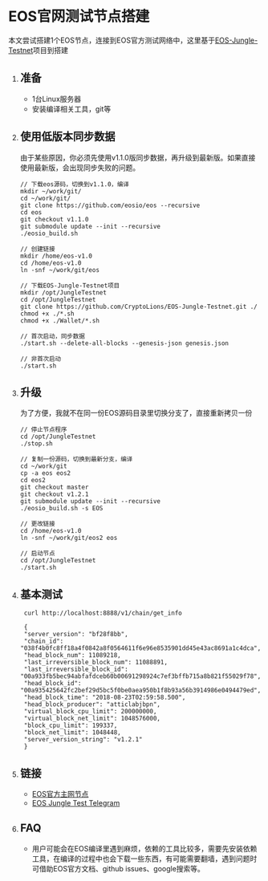 # EOS官网测试节点搭建

本文尝试搭建1个EOS节点，连接到EOS官方测试网络中，这里基于[EOS-Jungle-Testnet][testnet]项目到搭建

1. ## 准备
   * 1台Linux服务器
   * 安装编译相关工具，git等

2. ## 使用低版本同步数据
    由于某些原因，你必须先使用v1.1.0版同步数据，再升级到最新版。如果直接使用最新版，会出现同步失败的问题。

    ```shell
    // 下载eos源码，切换到v1.1.0，编译
    mkdir ~/work/git/
    cd ~/work/git/
    git clone https://github.com/eosio/eos --recursive
    cd eos
    git checkout v1.1.0
    git submodule update --init --recursive
    ./eosio_build.sh

    // 创建链接
    mkdir /home/eos-v1.0  
    cd /home/eos-v1.0
    ln -snf ~/work/git/eos

    // 下载EOS-Jungle-Testnet项目
    mkdir /opt/JungleTestnet
    cd /opt/JungleTestnet
    git clone https://github.com/CryptoLions/EOS-Jungle-Testnet.git ./
    chmod +x ./*.sh
    chmod +x ./Wallet/*.sh

    // 首次启动，同步数据
    ./start.sh --delete-all-blocks --genesis-json genesis.json

    // 非首次启动
    ./start.sh
    ```

3. ## 升级
   为了方便，我就不在同一份EOS源码目录里切换分支了，直接重新拷贝一份

   ```shell
   // 停止节点程序
   cd /opt/JungleTestnet
   ./stop.sh

   // 复制一份源码，切换到最新分支，编译
   cd ~/work/git
   cp -a eos eos2
   cd eos2
   git checkout master
   git checkout v1.2.1
   git submodule update --init --recursive
   ./eosio_build.sh -s EOS

   // 更改链接
   cd /home/eos-v1.0
   ln -snf ~/work/git/eos2 eos

   // 启动节点
   cd /opt/JungleTestnet
   ./start.sh
   ```

4. ## 基本测试

   ```shell
    curl http://localhost:8888/v1/chain/get_info

    {
    "server_version": "bf28f8bb",
    "chain_id": "038f4b0fc8ff18a4f0842a8f0564611f6e96e8535901dd45e43ac8691a1c4dca",
    "head_block_num": 11089218,
    "last_irreversible_block_num": 11088891,
    "last_irreversible_block_id": "00a933fb5bec94abfafdceb60b00691298924c7ef3bffb715a8b821f55029f78",
    "head_block_id": "00a935425642fc2bef29d5bc5f0be0aea950b1f8b93a56b3914986e0494479ed",
    "head_block_time": "2018-08-23T02:59:58.500",
    "head_block_producer": "atticlabjbpn",
    "virtual_block_cpu_limit": 200000000,
    "virtual_block_net_limit": 1048576000,
    "block_cpu_limit": 199337,
    "block_net_limit": 1048448,
    "server_version_string": "v1.2.1"
    }
   ```

5. ## 链接
    * [EOS官方主网节点][mainnet]
    * [EOS Jungle Test Telegram][telegram]

6. ## FAQ
   * 用户可能会在EOS编译里遇到麻烦，依赖的工具比较多，需要先安装依赖工具，在编译的过程中也会下载一些东西，有可能需要翻墙，遇到问题时可借助EOS官方文档、github issues、google搜索等。

[testnet]:https://github.com/CryptoLions/EOS-Jungle-Testnet.git
[mainnet]:https://github.com/CryptoLions/EOS-MainNet
[telegram]:https://t.me/jungletestnet